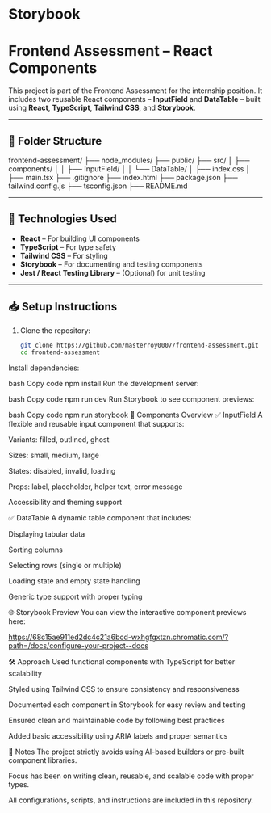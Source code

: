 # Storybook
# Frontend Assessment – React Components

This project is part of the Frontend Assessment for the internship position. It includes two reusable React components – **InputField** and **DataTable** – built using **React**, **TypeScript**, **Tailwind CSS**, and **Storybook**.

---

## 📂 Folder Structure

frontend-assessment/
├── node_modules/
├── public/
├── src/
│ ├── components/
│ │ ├── InputField/
│ │ └── DataTable/
│ ├── index.css
│ ├── main.tsx
├── .gitignore
├── index.html
├── package.json
├── tailwind.config.js
├── tsconfig.json
├── README.md




---

## 🚀 Technologies Used

- **React** – For building UI components
- **TypeScript** – For type safety
- **Tailwind CSS** – For styling
- **Storybook** – For documenting and testing components
- **Jest / React Testing Library** – (Optional) for unit testing

---

## 📥 Setup Instructions

1. Clone the repository:

   ```bash
   git clone https://github.com/masterroy0007/frontend-assessment.git
   cd frontend-assessment
Install dependencies:

bash
Copy code
npm install
Run the development server:

bash
Copy code
npm run dev
Run Storybook to see component previews:

bash
Copy code
npm run storybook
📖 Components Overview
✅ InputField
A flexible and reusable input component that supports:

Variants: filled, outlined, ghost

Sizes: small, medium, large

States: disabled, invalid, loading

Props: label, placeholder, helper text, error message

Accessibility and theming support

✅ DataTable
A dynamic table component that includes:

Displaying tabular data

Sorting columns

Selecting rows (single or multiple)

Loading state and empty state handling

Generic type support with proper typing

🌐 Storybook Preview
You can view the interactive component previews here:

https://68c15ae911ed2dc4c21a6bcd-wxhgfgxtzn.chromatic.com/?path=/docs/configure-your-project--docs

🛠 Approach
Used functional components with TypeScript for better scalability

Styled using Tailwind CSS to ensure consistency and responsiveness

Documented each component in Storybook for easy review and testing

Ensured clean and maintainable code by following best practices

Added basic accessibility using ARIA labels and proper semantics

📌 Notes
The project strictly avoids using AI-based builders or pre-built component libraries.

Focus has been on writing clean, reusable, and scalable code with proper types.

All configurations, scripts, and instructions are included in this repository.

